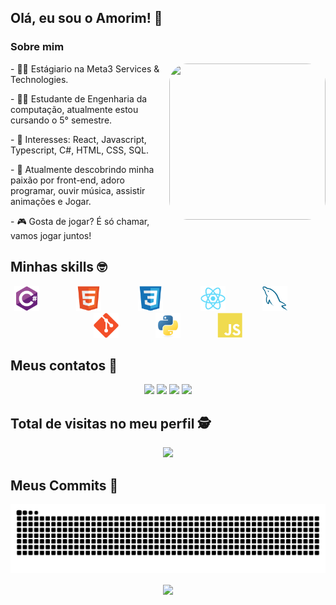 ## Olá, eu sou o Amorim! 🚀</h2>

### Sobre mim
<div style="display: inline_block"  >
<img align="right" style="border-radius:30px;width: 250px; height:250px;" src="https://avatars.githubusercontent.com/u/60048274?v=4" />
<p> - 👨‍💻 Estágiario na Meta3 Services & Technologies. </p>
<p> - 👨‍🎓 Estudante de Engenharia da computação, atualmente estou cursando o 5° semestre. </p>
<p> - 🎯 Interesses: React, Javascript, Typescript, C#, HTML, CSS, SQL. </p>
<p> - 🦊 Atualmente descobrindo minha paixão por front-end, adoro programar, ouvir música, assistir animações e Jogar. </p>
<p> - 🎮 Gosta de jogar? É só chamar, vamos jogar juntos! </p>
  
</div>
  
  ## Minhas skills :nerd_face:
<div align="center">
    <img height="40" src="https://raw.githubusercontent.com/devicons/devicon/master/icons/csharp/csharp-original.svg">
    &nbsp;&nbsp;&nbsp;&nbsp;&nbsp;&nbsp;&nbsp;&nbsp;&nbsp;&nbsp;&nbsp;&nbsp;&nbsp;
    <img height="40" src="https://raw.githubusercontent.com/devicons/devicon/master/icons/html5/html5-original.svg">
    &nbsp;&nbsp;&nbsp;&nbsp;&nbsp;&nbsp;&nbsp;&nbsp;&nbsp;&nbsp;&nbsp;&nbsp;&nbsp;
    <img height="40" src="https://raw.githubusercontent.com/devicons/devicon/master/icons/css3/css3-original.svg">
    &nbsp;&nbsp;&nbsp;&nbsp;&nbsp;&nbsp;&nbsp;&nbsp;&nbsp;&nbsp;&nbsp;&nbsp;&nbsp;
    <img height="40" src="https://raw.githubusercontent.com/devicons/devicon/master/icons/react/react-original.svg">
    &nbsp;&nbsp;&nbsp;&nbsp;&nbsp;&nbsp;&nbsp;&nbsp;&nbsp;&nbsp;&nbsp;&nbsp;&nbsp;
    <img height="40" src="https://raw.githubusercontent.com/devicons/devicon/master/icons/mysql/mysql-original.svg">
     &nbsp;&nbsp;&nbsp;&nbsp;&nbsp;&nbsp;&nbsp;&nbsp;&nbsp;&nbsp;&nbsp;&nbsp;&nbsp;
    <img height="40" src="https://raw.githubusercontent.com/devicons/devicon/master/icons/git/git-original.svg">
    &nbsp;&nbsp;&nbsp;&nbsp;&nbsp;&nbsp;&nbsp;&nbsp;&nbsp;&nbsp;&nbsp;&nbsp;&nbsp;
    <img height="40" src="https://raw.githubusercontent.com/devicons/devicon/master/icons/python/python-original.svg">
    &nbsp;&nbsp;&nbsp;&nbsp;&nbsp;&nbsp;&nbsp;&nbsp;&nbsp;&nbsp;&nbsp;&nbsp;&nbsp;
    <img height="40" src="https://raw.githubusercontent.com/devicons/devicon/master/icons/javascript/javascript-plain.svg">
</div>

## Meus contatos :iphone:

<p align="center">
  <a href="https://instagram.com/amorim.cs" target="_blank"><img src="https://img.shields.io/badge/-Instagram-%23E4405F?style=for-the-badge&logo=instagram&logoColor=white" target="_blank"></a>
 <a href="https://steamcommunity.com/id/RecNove" target="_blank"><img src="https://img.shields.io/badge/Steam-000000?style=for-the-badge&logo=steam&logoColor=white" target="_blank"></a>
  <a href = "mailto:contato@gabriel._amorim@hotmail.com"><img src="https://img.shields.io/badge/-Gmail-%23333?style=for-the-badge&logo=gmail&logoColor=white" target="_blank"></a>
  <a href="https://www.linkedin.com/in/gabrielamorim0" target="_blank"><img src="https://img.shields.io/badge/-LinkedIn-%230077B5?style=for-the-badge&logo=linkedin&logoColor=white" target="_blank"></a>
    </a>
</p>

<p align="center"> 

 ## Total de visitas no meu perfil :detective: <br>
 <p align="center"> 
   <img alingn="center" src="https://profile-counter.glitch.me/AmorimMG/count.svg" />
 </p>

</p>
 
<div> 
 
 ## Meus Commits :partying_face:
                                  
![Snake animation](https://github.com/AmorimMG/AmorimMG/blob/output/github-contribution-grid-snake.svg)
 
</div>

 <div>
<p align="center">
  <a href="https://github.com/anuraghazra/github-readme-stats">
    <img
      align="center"
      src="https://github-readme-stats.vercel.app/api/top-langs/?username=AmorimMG&layout=compact&langs_count=7&theme=dracula"
    />
  </a>
 </div>
